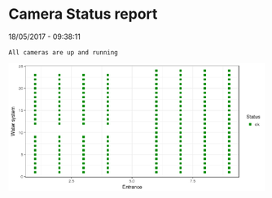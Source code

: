 Camera Status report
================
18/05/2017 - 09:38:11

    All cameras are up and running

![](camreport_files/figure-markdown_github/unnamed-chunk-2-1.png)
